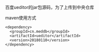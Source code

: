百度ueditor的jar包源码，为了上传到中央仓库

maven使用方式

    <dependency>
      <groupId>cn.meddb</groupId>
      <artifactId>ueditor</artifactId>
      <version>20180110</version>
    </dependency>